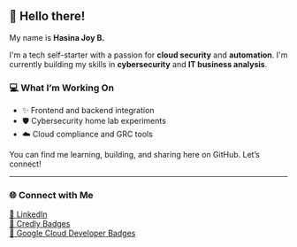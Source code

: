 

## 👋 Hello there!

My name is **Hasina Joy B.**

I'm a tech self-starter with a passion for **cloud security** and **automation**. I'm currently building my skills in **cybersecurity** and **IT business analysis**.

### 💻 What I’m Working On
- ✨ Frontend and backend integration  
- 🛡️ Cybersecurity home lab experiments  
- ☁️ Cloud compliance and GRC tools  

You can find me learning, building, and sharing here on GitHub. Let’s connect!

---

### 🌐 Connect with Me

[🔗 LinkedIn](https://www.linkedin.com/in/hjoybelton/)  
[📛 Credly Badges](https://www.credly.com/users/hasina-belton)  
[🧠 Google Cloud Developer Badges](https://g.dev/Sinajoy3)

